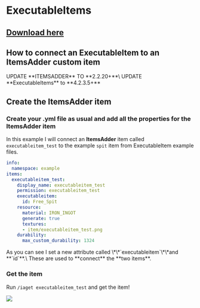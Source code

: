 # ExecutableItems

## [Download here](https://www.spigotmc.org/resources/custom-items-free-executable-items-1-12-1-17.77578/)

## How to connect an ExecutableItem to an ItemsAdder custom item


<Warning>
UPDATE **ITEMSADDER** TO **2.2.20+**\
UPDATE **ExecutableItems** to **4.2.3.5+**
</Warning>


## Create the ItemsAdder item

### Create your .yml file as usual and add all the properties for the ItemsAdder item

In this example I will connect an **ItemsAdder** item called `executableitem_test` to the example `spit` item from ExecutableItem example files.

```yaml
info:
  namespace: example
items:
  executableitem_test:
    display_name: executableitem_test
    permission: executableitem_test
    executableitem:
      id: Free_Spit
    resource:
      material: IRON_INGOT
      generate: true
      textures:
      - item/executableitem_test.png
    durability:
      max_custom_durability: 1324
```


<Note>
As you can see I set a new attribute called \*\*`executableitem`\*\*and **`id`**.\
These are used to **connect** the **two items**.
</Note>


### Get the item

Run `/iaget executableitem_test` and get the item!

![](<../../.gitbook/assets/immagine (8).png>)
